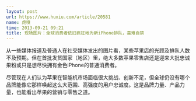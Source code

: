 ```yaml
---
layout: post
url: https://www.huxiu.com/article/20581
name: 虎嗅
time: 2013-09-21 09:21
title: 现场图片：全球消费者依旧疯狂地为新iPhone排队，喜难自禁
---
```

从一些媒体报道及普通人在社交媒体发出的图片看，某些苹果店的光顾及排队人数不及预期。但在首批发货国家（地区）里，绝大多数苹果零售店还是迎来大批忠诚果粉或只是想尽快拥有金色iPhone的普通消费者。

尽管现在人们认为苹果在智能机市场面临很大挑战、创新不足，但全球仍没有哪个品牌能像它那样唤起这么大范围、高强度的用户忠诚度。这是品牌力量、产品力量，也能看出苹果的营销与零售之道。

